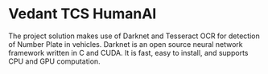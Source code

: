 

# Vedant TCS HumanAI #
The project solution makes use of Darknet and Tesseract OCR for detection of Number Plate in vehicles.
Darknet is an open source neural network framework written in C and CUDA. It is fast, easy to install, and supports CPU and GPU computation.

